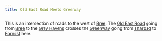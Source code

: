 ```yaml
---
title: Old East Road Meets Greenway
---
```


This is an intersection of roads to the west of [Bree](Bree "wikilink").
The [Old East Road](Old_East_Road "wikilink") going from
[Bree](Bree "wikilink") to the [Grey Havens](Grey_Havens "wikilink")
crosses the [Greenway](Greenway "wikilink") going from
[Tharbad](Tharbad "wikilink") to [Fornost](Fornost "wikilink") here.